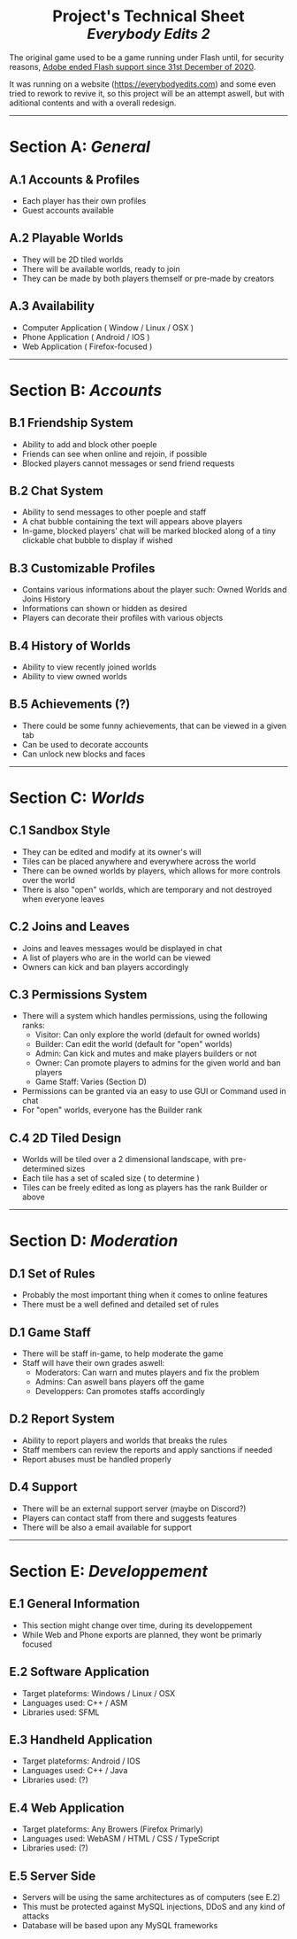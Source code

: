 <h1 align='center'>
	<b> Project's Technical Sheet </b><br>
	<i style='font-size:90%'> Everybody Edits 2 </i>
</h1>

The original game used to be a game running under Flash until, for security reasons,
[Adobe ended Flash support since 31st December of 2020](https://www.adobe.com/products/flashplayer/end-of-life.html).

It was running on a website (https://everybodyedits.com) and some even tried to rework to revive it,
so this project will be an attempt aswell, but with aditional contents and with a overall redesign.

------------------------------

# Section A: _General_

## A.1 Accounts & Profiles
- Each player has their own profiles
- Guest accounts available

## A.2 Playable Worlds
- They will be 2D tiled worlds
- There will be available worlds, ready to join
- They can be made by both players themself or pre-made by creators

## A.3 Availability
- Computer Application ( Window / Linux / OSX )
- Phone Application ( Android / IOS )
- Web Application ( Firefox-focused )

------------------------------

# Section B: _Accounts_

## B.1 Friendship System
- Ability to add and block other poeple
- Friends can see when online and rejoin, if possible
- Blocked players cannot messages or send friend requests

## B.2 Chat System
- Ability to send messages to other poeple and staff
- A chat bubble containing the text will appears above players
- In-game, blocked players' chat will be marked blocked along of a tiny clickable chat bubble to display if wished

## B.3 Customizable Profiles
- Contains various informations about the player such: Owned Worlds and Joins History
- Informations can shown or hidden as desired
- Players can decorate their profiles with various objects

## B.4 History of Worlds
- Ability to view recently joined worlds
- Ability to view owned worlds

## B.5 Achievements (?)
- There could be some funny achievements, that can be viewed in a given tab
- Can be used to decorate accounts
- Can unlock new blocks and faces

------------------------------

# Section C: _Worlds_

## C.1 Sandbox Style
- They can be edited and modify at its owner's will
- Tiles can be placed anywhere and everywhere across the world
- There can be owned worlds by players, which allows for more controls over the world
- There is also "open" worlds, which are temporary and not destroyed when everyone leaves

## C.2 Joins and Leaves
- Joins and leaves messages would be displayed in chat
- A list of players who are in the world can be viewed
- Owners can kick and ban players accordingly

## C.3 Permissions System
- There will a system which handles permissions, using the following ranks:
    - Visitor: Can only explore the world (default for owned worlds)
    - Builder: Can edit the world (default for "open" worlds)
    - Admin: Can kick and mutes and make players builders or not
    - Owner: Can promote players to admins for the given world and ban players
    - Game Staff: Varies (Section D)
- Permissions can be granted via an easy to use GUI or Command used in chat
- For "open" worlds, everyone has the Builder rank

## C.4 2D Tiled Design
- Worlds will be tiled over a 2 dimensional landscape, with pre-determined sizes
- Each tile has a set of scaled size ( to determine )
- Tiles can be freely edited as long as players has the rank Builder or above

------------------------------

# Section D: _Moderation_

## D.1 Set of Rules
- Probably the most important thing when it comes to online features
- There must be a well defined and detailed set of rules

## D.1 Game Staff
- There will be staff in-game, to help moderate the game
- Staff will have their own grades aswell:
    - Moderators: Can warn and mutes players and fix the problem
    - Admins: Can aswell bans players off the game
    - Developpers: Can promotes staffs accordingly

## D.2 Report System
- Ability to report players and worlds that breaks the rules
- Staff members can review the reports and apply sanctions if needed
- Report abuses must be handled properly

## D.4 Support
- There will be an external support server (maybe on Discord?)
- Players can contact staff from there and suggests features
- There will be also a email available for support

------------------------------

# Section E: _Developpement_

## E.1 General Information
- This section might change over time, during its developpement
- While Web and Phone exports are planned, they wont be primarly focused

## E.2 Software Application
- Target plateforms: Windows / Linux / OSX
- Languages used: C++ / ASM
- Libraries used: SFML

## E.3 Handheld Application
- Target plateforms: Android / IOS
- Languages used: C++ / Java
- Libraries used: (?)

## E.4 Web Application
- Target plateforms: Any Browers (Firefox Primarly)
- Languages used: WebASM / HTML / CSS / TypeScript
- Libraries used: (?)

## E.5 Server Side
- Servers will be using the same architectures as of computers (see E.2)
- This must be protected against MySQL injections, DDoS and any kind of attacks
- Database will be based upon any MySQL frameworks
